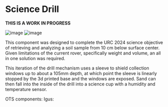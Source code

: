 # Science Drill

**THIS IS A WORK IN PROGRESS**


![image](https://github.com/ZachG1339/ZG-SpaceConcordia-Contributions/assets/121523537/372f2ef0-5001-494b-8dc7-6aee8d655f30)
![image](https://github.com/ZachG1339/ZG-SpaceConcordia-Contributions/assets/121523537/eafdca6b-0747-40b6-a5b4-fa623a4361ed)




This component was designed to complete the URC 2024 science objective of retrieving and analyzing a soil sample from 10 cm below surface center. Given limitations of the current rover, specifically weight and volume, an all in one solution was required.

This iteration of the drill mechanism uses a sleeve to shield collection windows up to about a 105mm depth, at which point the sleeve is linearly stopped by the 3d printed base and the windows are exposed. Sand can then fall into the inside of the drill into a science cup with a humidity and temperature sensor.


OTS components:
Igus:



